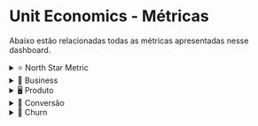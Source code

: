 # Unit Economics - Métricas

Abaixo estão relacionadas todas as métricas apresentadas nesse dashboard.



<details>
<summary>⭐ North Star Metric</summary>

</details>

<details>
<summary>🤑 Business</summary>

* Faturamento
  * É a soma de todos os valores obtidos com as vendas de serviços de conversão e/ou produtos digitais em um determinado período.
  ---
* Produtos Digitais
  * É a soma obtida através das vendas (receita + cashback) de produtos digitais em um determinado período.
  ---
* Tícket Médio
* Churn
* Recorrência
* Faturamento por colaborador
* Clientes
* Imóveis Ativos
* CAC/LTV B2B

</details>

<details>
<summary>🖥️ Produto</summary>
</details>

<details>
<summary>🎯 Conversão</summary>
</details>

<details>
<summary>💸 Churn</summary>
</details>
